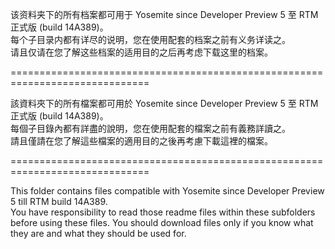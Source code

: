 该资料夹下的所有档案都可用于 Yosemite since Developer Preview 5 至 RTM正式版 (build 14A389)。<br>
每个子目录内都有详尽的说明，您在使用配套的档案之前有义务详读之。<br>
请且仅请在您了解这些档案的适用目的之后再考虑下载这里的档案。<br>

==============================================================================<br>

該資料夾下的所有檔案都可用於 Yosemite since Developer Preview 5 至 RTM正式版 (build 14A389)。<br>
每個子目錄內都有詳盡的說明，您在使用配套的檔案之前有義務詳讀之。<br>
請且僅請在您了解這些檔案的適用目的之後再考慮下載這裡的檔案。<br>

==============================================================================<br>

This folder contains files compatible with Yosemite since Developer Preview 5 till RTM build 14A389.<br>
You have responsibility to read those readme files within these subfolders before using these files.
You should download files only if you know what they are and what they should be used for.<br>